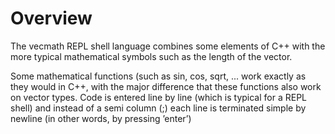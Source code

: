 # Overview

The vecmath REPL shell language combines some elements of C++ with the more typical mathematical symbols such as the length of the vector.

Some mathematical functions (such as sin, cos, sqrt, ... work exactly as they would in C++, with
the major difference that these functions also work on vector types.
Code is entered line by line (which is typical for a REPL shell) and instead of a semi column (;)
each line is terminated simple by newline (in other words, by pressing ’enter’)